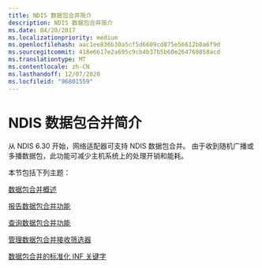 ```yaml
---
title: NDIS 数据包合并简介
description: NDIS 数据包合并简介
ms.date: 04/20/2017
ms.localizationpriority: medium
ms.openlocfilehash: aac1ee836b30a5cf5d6609cd875e56612b8a6f9d
ms.sourcegitcommit: 418e6617e2a695c9cb4b37b5b60e264760858acd
ms.translationtype: MT
ms.contentlocale: zh-CN
ms.lasthandoff: 12/07/2020
ms.locfileid: "96801559"
---
```

# <a name="introduction-to-ndis-packet-coalescing"></a>NDIS 数据包合并简介


从 NDIS 6.30 开始，网络适配器可支持 NDIS 数据包合并。 由于收到随机广播或多播数据包，此功能可减少主机系统上的处理开销和能耗。

本节包括下列主题：

[数据包合并概述](overview-of-packet-coalescing.md)

[报告数据包合并功能](reporting-packet-coalescing-capabilities.md)

[查询数据包合并功能](querying-packet-coalescing-capabilities.md)

[管理数据包合并接收筛选器](guidelines-for-managing-packet-coalescing-receive-filters.md)

[数据包合并的标准化 INF 关键字](standardized-inf-keywords-for-packet-coalescing.md)

 

 





